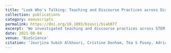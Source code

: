 ```yaml
---
title: "Look Who's Talking: Teaching and Discourse Practices across Discipline, Position, Experience, and Class Size in STEM College Classrooms"
collection: publications
category: manuscripts
permalink: https://doi.org/10.1093/biosci/biab077
excerpt: 'We investigated teaching and discourse practices across STEM disciplines, instructor types, teaching experience, and class sizes at a Minority-Serving Institution using classroom observation protocols. Although many instructors used active learning strategies, we found that authoritative discourse styles dominated, highlighting the importance of targeted professional development to foster more student-centered engagement in STEM classrooms.'
date: 2021-08-04
venue: 'BioScience'
citation: 'Jourjina Subih Alkhouri, Cristine Donham, Téa S Pusey, Adriana Signorini, Alexander H Stivers, Petra Kranzfelder, Look Who's Talking: Teaching and Discourse Practices across Discipline, Position, Experience, and Class Size in STEM College Classrooms, BioScience, Volume 71, Issue 10, October 2021, Pages 1063–1078, https://doi.org/10.1093/biosci/biab077'
---
```

